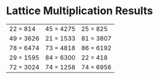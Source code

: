 # Lattice Multiplication Results

|   |   |   |
|---|---|---|
| 22 = 814 | 45 = 4275 | 25 = 825 |
| 49 = 3626 | 21 = 1533 | 81 = 3807 |
| 78 = 6474 | 73 = 4818 | 86 = 6192 |
| 29 = 1595 | 84 = 6300 | 22 = 418 |
| 72 = 3024 | 74 = 1258 | 74 = 6956 |
